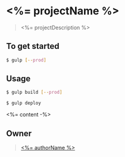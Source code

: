 # <%= projectName %>

> <%= projectDescription %>

## To get started

```sh
$ gulp [--prod]
```

## Usage

```sh
$ gulp build [--prod]
```

```sh
$ gulp deploy
```
<%= content -%>

## Owner

> [<%= authorName %>](<%= projectURL %>)
